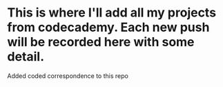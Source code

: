 # This is where I'll add all my projects from codecademy. Each new push will be recorded here with some detail.

Added coded correspondence to this repo
